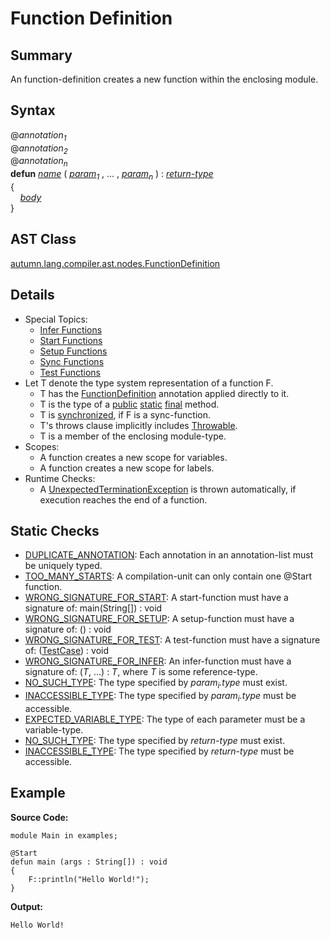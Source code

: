 # Function Definition

## Summary

An function-definition creates a new function within the enclosing module.

## Syntax

<div class="syntax">
@<i>annotation<sub>1</sub></i><br>
@<i>annotation<sub>2</sub></i><br>
@<i>annotation<sub>n</sub></i><br>
<b>defun</b> <i><a href="Name.md">name</a></i> ( <i><a href="Formal_Parameter.md">param</a><sub>1</sub></i> , ... , <i><a href="Formal_Parameter.md">param</a><sub>n</sub></i> ) : <i><a href="TypeSpecifier.md">return-type</a></i><br>
{<br>
&nbsp;&nbsp;&nbsp;&nbsp;<i><a href="Statement.md">body</a></i><br>
}<br>
</div>

## AST Class

[autumn.lang.compiler.ast.nodes.FunctionDefinition](https://www.mackenziehigh.com/autumn/javadoc/autumn/lang/compiler/ast/nodes/FunctionDefinition.html)

## Details

+ Special Topics:
  + <a href="Infer_Functions.md">Infer Functions</a>
  + <a href="Start_Functions.md">Start Functions</a>
  + <a href="Setup_Functions.md">Setup Functions</a>
  + <a href="Sync_Functions.md">Sync Functions</a>
  + <a href="Test_Functions.md">Test Functions</a>
+ Let T denote the type system representation of a function F.
  + T has the [FunctionDefinition](https://mackenzie-high.github.io/autumn/javadoc/autumn/lang/internals/annotations/FunctionDefinition.html) annotation applied directly to it.
  + T is the type of a [public](https://docs.oracle.com/javase/7/docs/api/java/lang/reflect/Modifier.html#PUBLIC) [static](https://docs.oracle.com/javase/7/docs/api/java/lang/reflect/Modifier.html#STATIC) [final](https://docs.oracle.com/javase/7/docs/api/java/lang/reflect/Modifier.html#FINAL) method.
  + T is [synchronized](https://docs.oracle.com/javase/7/docs/api/java/lang/reflect/Modifier.html#SYNCHRONIZED), if F is a sync-function.
  + T's throws clause implicitly includes [Throwable](https://docs.oracle.com/javase/7/docs/api/java/lang/Throwable.html).
  + T is a member of the enclosing module-type.
+ Scopes:
  + A function creates a new scope for variables.
  + A function creates a new scope for labels.
+ Runtime Checks:
  + A [UnexpectedTerminationException](https://mackenzie-high.github.io/autumn/javadoc/autumn/lang/exceptions/UnexpectedTerminationException.html) is thrown automatically, if execution reaches the end of a function.

## Static Checks

+ [DUPLICATE_ANNOTATION](https://www.mackenziehigh.com/autumn/javadoc/autumn/lang/compiler/errors/ErrorCode.html#DUPLICATE_ANNOTATION): Each annotation in an annotation-list must be uniquely typed.
+ [TOO_MANY_STARTS](https://www.mackenziehigh.com/autumn/javadoc/autumn/lang/compiler/errors/ErrorCode.html#TOO_MANY_STARTS): A compilation-unit can only contain one @Start function.
+ [WRONG_SIGNATURE_FOR_START](https://www.mackenziehigh.com/autumn/javadoc/autumn/lang/compiler/errors/ErrorCode.html#WRONG_SIGNATURE_FOR_START): A start-function must have a signature of: main(String[]) : void
+ [WRONG_SIGNATURE_FOR_SETUP](https://www.mackenziehigh.com/autumn/javadoc/autumn/lang/compiler/errors/ErrorCode.html#WRONG_SIGNATURE_FOR_SETUP): A setup-function must have a signature of: () : void
+ [WRONG_SIGNATURE_FOR_TEST](https://www.mackenziehigh.com/autumn/javadoc/autumn/lang/compiler/errors/ErrorCode.html#WRONG_SIGNATURE_FOR_TEST): A test-function must have a signature of: ([TestCase](https://mackenzie-high.github.io/autumn/javadoc/autumn/util/test/TestCase.html)) : void
+ [WRONG_SIGNATURE_FOR_INFER](https://www.mackenziehigh.com/autumn/javadoc/autumn/lang/compiler/errors/ErrorCode.html#WRONG_SIGNATURE_FOR_INFER): An infer-function must have a signature of: (<i>T</i>, ...) : <i>T</i>, where <i>T</i> is some reference-type.
+ [NO_SUCH_TYPE](https://www.mackenziehigh.com/autumn/javadoc/autumn/lang/compiler/errors/ErrorCode.html#NO_SUCH_TYPE): The type specified by <i><i>param<sub>i</sub></i>.type</i> must exist.
+ [INACCESSIBLE_TYPE](https://www.mackenziehigh.com/autumn/javadoc/autumn/lang/compiler/errors/ErrorCode.html#INACCESSIBLE_TYPE): The type specified by <i><i>param<sub>i</sub></i>.type</i> must be accessible.
+ [EXPECTED_VARIABLE_TYPE](https://www.mackenziehigh.com/autumn/javadoc/autumn/lang/compiler/errors/ErrorCode.html#EXPECTED_VARIABLE_TYPE): The type of each parameter must be a variable-type.
+ [NO_SUCH_TYPE](https://www.mackenziehigh.com/autumn/javadoc/autumn/lang/compiler/errors/ErrorCode.html#NO_SUCH_TYPE): The type specified by <i><i>return-type</i></i> must exist.
+ [INACCESSIBLE_TYPE](https://www.mackenziehigh.com/autumn/javadoc/autumn/lang/compiler/errors/ErrorCode.html#INACCESSIBLE_TYPE): The type specified by <i><i>return-type</i></i> must be accessible.

## Example

**Source Code:**

```plain
module Main in examples;

@Start
defun main (args : String[]) : void
{
    F::println("Hello World!");
}
```

**Output:**

```plain
Hello World!
```

